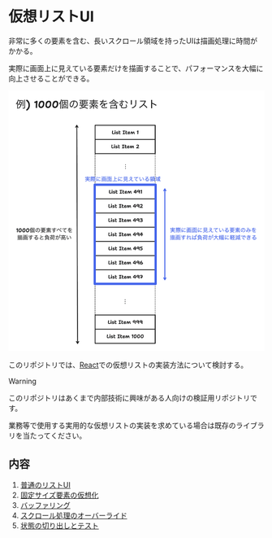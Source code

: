 # 仮想リストUI

非常に多くの要素を含む、長いスクロール領域を持ったUIは描画処理に時間がかかる。

実際に画面上に見えている要素だけを描画することで、パフォーマンスを大幅に向上させることができる。

<img alt="仮想リストの概要" src="./doc/virtual_list_overview.png" width=600 />

このリポジトリでは、[React](https://react.dev/)での仮想リストの実装方法について検討する。

> [!WARNING]
> このリポジトリはあくまで内部技術に興味がある人向けの検証用リポジトリです。
> 
> 業務等で使用する実用的な仮想リストの実装を求めている場合は既存のライブラリを当たってください。

## 内容

1. [普通のリストUI](doc/01-setup/README.md)
2. [固定サイズ要素の仮想化](doc/02-virtualize-fix-sized-rows/README.md)
3. [バッファリング](doc/03-buffering/README.md)
4. [スクロール処理のオーバーライド](doc/04-scroll-override/README.md)
5. [状態の切り出しとテスト](doc/05-state-and-test/README.md)